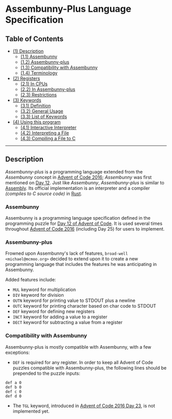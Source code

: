 # Assembunny-Plus Language Specification

## <a name="toc" /> Table of Contents

* [(1) Description](#1)
  * [(1.1) Assembunny](#1.1)
  * [(1.2) Assembunny-plus](#1.2)
  * [(1.3) Compatibility with Assembunny](#1.3)
  * [(1.4) Terminology](#1.4)
* [(2) Registers](#2)
	* [(2.1) In CPUs](#2.1)
	* [(2.2) In Assembunny-plus](#2.2)
	* [(2.3) Restrictions](#2.3)
* [(3) Keywords](#3)
	* [(3.1) Definition](#3.1)
	* [(3.2) General Usage](#3.2)
	* [(3.3) List of Keywords](#3.3)
* [(4) Using this program](#4)
  * [(4.1) Interactive Interpreter](#4.1)
  * [(4.2) Interpreting a File](#4.2)
  * [(4.3) Compiling a File to C](#4.3)

<hr/>

## <a name="1" /> Description

_Assembunny-plus_ is a programming language extended from the _Assembunny_ concept in [Advent of Code 2016](https://adventofcode.com/2016); _Assembunny_ was first mentioned on [Day 12](https://adventofcode.com/2016/day/12). Just like _Assembunny_, _Assembunny-plus_ is similar to [Assembly](https://en.wikipedia.org/wiki/Assembly_language). Its official implementation is an interpreter and a compiler _(compiles to C source code)_ in [Rust](https://rust-lang.org).

### <a name="1.1" /> Assembunny

Assembunny is a programming language specification defined in the programming puzzle for [Day 12 of Advent of Code](https://adventofcode.com/2016/day/12). It is used several times throughout [Advent of Code 2016](https://adventofcode.com/2016) (including Day 25) for users to implement.

### <a name="1.2" /> Assembunny-plus

Frowned upon Assembunny's lack of features, `broad-well <michael@mcmoo.org>` decided to extend upon it to create a new programming language that includes the features he was anticipating in Assembunny.

Added features include:
- `MUL` keyword for multiplication
- `DIV` keyword for division
- `OUTN` keyword for printing value to STDOUT plus a newline
- `OUTC` keyword for printing character based on char code to STDOUT
- `DEF` keyword for defining new registers
- `INCT` keyword for adding a value to a register
- `DECT` keyword for subtracting a value from a register

### <a name="1.3" /> Compatibility with Assembunny

Assembunny-plus is mostly compatible with Assembunny, with a few exceptions:
- `DEF` is required for any register. In order to keep all Advent of Code puzzles compatible with Assembunny-plus, the following lines should be prepended to the puzzle inputs:
```
def a 0
def b 0
def c 0
def d 0
```
- The `TGL` keyword, introduced in [Advent of Code 2016 Day 23](https://adventofcode.com/2016/day/23), is not implemented yet.
